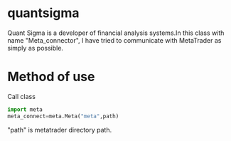 # quantsigma
Quant Sigma is a developer of financial analysis systems.In this class with name "Meta_connector", I have tried to communicate with MetaTrader as simply as possible.

# Method of use
Call class
```python
import meta
meta_connect=meta.Meta("meta",path)
```

"path" is metatrader directory path.
